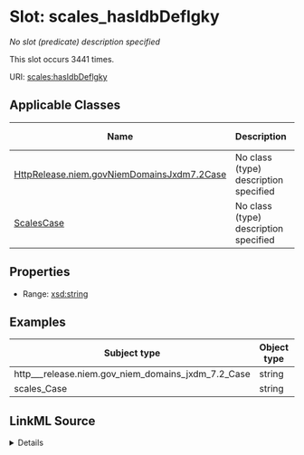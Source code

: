 

# Slot: scales_hasIdbDeflgky


_No slot (predicate) description specified_






This slot occurs 3441 times.


URI: [scales:hasIdbDeflgky](http://schemas.scales-okn.org/rdf/scales#hasIdbDeflgky)



<!-- no inheritance hierarchy -->





## Applicable Classes

| Name | Description | Modifies Slot |
| --- | --- | --- |
| [HttpRelease.niem.govNiemDomainsJxdm7.2Case](../classes/HttpRelease.niem.govNiemDomainsJxdm7.2Case.md) | No class (type) description specified |  yes  |
| [ScalesCase](../classes/ScalesCase.md) | No class (type) description specified |  yes  |







## Properties

* Range: [xsd:string](http://www.w3.org/2001/XMLSchema#string)






## Examples

| Subject type | Object type | Example subject | Example object | Occurrences |
| --- | --- | --- | --- | --- |
| http___release.niem.gov_niem_domains_jxdm_7.2_Case | string | scales:/CaseCriminal | 097431700001CR0010 | 3441 |
| scales_Case | string | scales:/CaseCriminal | 097431700001CR0010 | 3441 |




## LinkML Source

<details>

```yaml
name: scales_hasIdbDeflgky
annotations:
  count:
    tag: count
    value: 3441
description: No slot (predicate) description specified
examples:
- object:
    example_object: 097431700001CR0010
    example_object_type: string
    example_predicate: scales:hasIdbDeflgky
    example_subject: scales:/CaseCriminal
    example_subject_type: http___release.niem.gov_niem_domains_jxdm_7.2_Case
- object:
    example_object: 097431700001CR0010
    example_object_type: string
    example_predicate: scales:hasIdbDeflgky
    example_subject: scales:/CaseCriminal
    example_subject_type: scales_Case
from_schema: scales-kg
rank: 1000
slot_uri: scales:hasIdbDeflgky
alias: scales_hasIdbDeflgky
domain_of:
- http___release.niem.gov_niem_domains_jxdm_7.2_Case
- scales_Case
range: string

```
</details>
